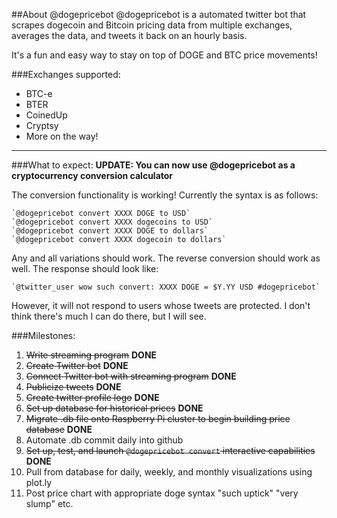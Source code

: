 ##About @dogepricebot
@dogepricebot is a automated twitter bot that scrapes dogecoin and Bitcoin pricing data from multiple exchanges, averages the data, and tweets it back on an hourly basis.

It's a fun and easy way to stay on top of DOGE and BTC price movements!

###Exchanges supported:
+ BTC-e
+ BTER
+ CoinedUp
+ Cryptsy
+ More on the way!

---

###What to expect:
**UPDATE: You can now use @dogepricebot as a cryptocurrency conversion calculator**

The conversion functionality is working! Currently the syntax is as follows:

    `@dogepricebot convert XXXX DOGE to USD`  
    `@dogepricebot convert XXXX dogecoins to USD`  
    `@dogepricebot convert XXXX DOGE to dollars`  
    `@dogepricebot convert XXXX dogecoin to dollars`  

Any and all variations should work. The reverse conversion should work as well. The response should look like:

    `@twitter_user wow such convert: XXXX DOGE = $Y.YY USD #dogepricebot`

However, it will not respond to users whose tweets are protected. I don't think there's much I can do there, but I will see.

###Milestones:
1. ~~Write streaming program~~ **DONE**
2. ~~Create Twitter bot~~ **DONE**
3. ~~Connect Twitter bot with streaming program~~ **DONE**
4. ~~Publicize tweets~~ **DONE**
5. ~~Create twitter profile logo~~ **DONE**
6. ~~Set up database for historical prices~~ **DONE**
7. ~~Migrate .db file onto Raspberry Pi cluster to begin building price database~~ **DONE**
8. Automate .db commit daily into github
9. ~~Set up, test, and launch `@dogepricebot convert` interactive capabilities~~ **DONE**
10. Pull from database for daily, weekly, and monthly visualizations using plot.ly
11. Post price chart with appropriate doge syntax "such uptick" "very slump" etc. 

